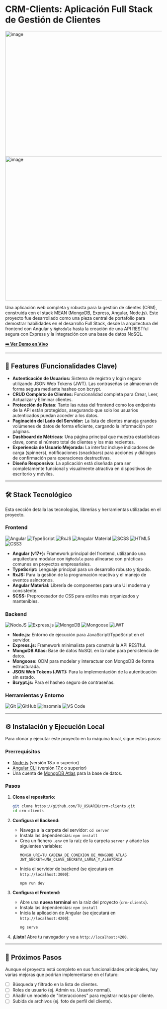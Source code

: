# CRM-Clients: Aplicación Full Stack de Gestión de Clientes

<img width="1914" height="401" alt="image" src="https://github.com/user-attachments/assets/0e233b3b-18d4-4f01-ae9a-2bc230ca9685" />
<img width="1896" height="462" alt="image" src="https://github.com/user-attachments/assets/60266c28-ea81-4607-aef4-3c0cd8d46901" />



Una aplicación web completa y robusta para la gestión de clientes (CRM), construida con el stack MEAN (MongoDB, Express, Angular, Node.js). Este proyecto fue desarrollado como una pieza central de portafolio para demostrar habilidades en el desarrollo Full Stack, desde la arquitectura del frontend con Angular y `NgModule` hasta la creación de una API RESTful segura con Express y la integración con una base de datos NoSQL.

**[➡️ Ver Demo en Vivo](https://crm-clients-fullstack.netlify.app/)** 

---

## 🚀 Features (Funcionalidades Clave)

-   **Autenticación de Usuarios:** Sistema de registro y login seguro utilizando JSON Web Tokens (JWT). Las contraseñas se almacenan de forma segura mediante hasheo con bcrypt.
-   **CRUD Completo de Clientes:** Funcionalidad completa para Crear, Leer, Actualizar y Eliminar clientes.
-   **Protección de Rutas:** Tanto las rutas del frontend como los endpoints de la API están protegidos, asegurando que solo los usuarios autenticados puedan acceder a los datos.
-   **Paginación del Lado del Servidor:** La lista de clientes maneja grandes volúmenes de datos de forma eficiente, cargando la información por páginas.
-   **Dashboard de Métricas:** Una página principal que muestra estadísticas clave, como el número total de clientes y los más recientes.
-   **Experiencia de Usuario Mejorada:** La interfaz incluye indicadores de carga (spinners), notificaciones (snackbars) para acciones y diálogos de confirmación para operaciones destructivas.
-   **Diseño Responsivo:** La aplicación está diseñada para ser completamente funcional y visualmente atractiva en dispositivos de escritorio y móviles.

---

## 🛠️ Stack Tecnológico

Esta sección detalla las tecnologías, librerías y herramientas utilizadas en el proyecto.

### **Frontend**

![Angular](https://img.shields.io/badge/angular-%23DD0031.svg?style=for-the-badge&logo=angular&logoColor=white)
![TypeScript](https://img.shields.io/badge/typescript-%23007ACC.svg?style=for-the-badge&logo=typescript&logoColor=white)
![RxJS](https://img.shields.io/badge/rxjs-%23B7178C.svg?style=for-the-badge&logo=reactivex&logoColor=white)
![Angular Material](https://img.shields.io/badge/angular_material-7B1FA2?style=for-the-badge&logo=angular&logoColor=white)
![SCSS](https://img.shields.io/badge/SASS-hotpink.svg?style=for-the-badge&logo=SASS&logoColor=white)
![HTML5](https://img.shields.io/badge/html5-%23E34F26.svg?style=for-the-badge&logo=html5&logoColor=white)
![CSS3](https://img.shields.io/badge/css3-%231572B6.svg?style=for-the-badge&logo=css3&logoColor=white)

-   **Angular (v17+):** Framework principal del frontend, utilizando una arquitectura modular con `NgModule` para alinearse con prácticas comunes en proyectos empresariales.
-   **TypeScript:** Lenguaje principal para un desarrollo robusto y tipado.
-   **RxJS:** Para la gestión de la programación reactiva y el manejo de eventos asíncronos.
-   **Angular Material:** Librería de componentes para una UI moderna y consistente.
-   **SCSS:** Preprocesador de CSS para estilos más organizados y mantenibles.

### **Backend**

![NodeJS](https://img.shields.io/badge/node.js-6DA55F?style=for-the-badge&logo=node.js&logoColor=white)
![Express.js](https://img.shields.io/badge/express.js-%23404d59.svg?style=for-the-badge&logo=express&logoColor=white)
![MongoDB](https://img.shields.io/badge/MongoDB-4EA94B?style=for-the-badge&logo=mongodb&logoColor=white)
![Mongoose](https://img.shields.io/badge/Mongoose-880000?style=for-the-badge&logo=mongoose&logoColor=white)
![JWT](https://img.shields.io/badge/JWT-black?style=for-the-badge&logo=JSON%20web%20tokens)

-   **Node.js:** Entorno de ejecución para JavaScript/TypeScript en el servidor.
-   **Express.js:** Framework minimalista para construir la API RESTful.
-   **MongoDB Atlas:** Base de datos NoSQL en la nube para persistencia de datos.
-   **Mongoose:** ODM para modelar y interactuar con MongoDB de forma estructurada.
-   **JSON Web Tokens (JWT):** Para la implementación de la autenticación sin estado.
-   **Bcrypt.js:** Para el hasheo seguro de contraseñas.

### **Herramientas y Entorno**

![Git](https://img.shields.io/badge/git-%23F05033.svg?style=for-the-badge&logo=git&logoColor=white)
![GitHub](https://img.shields.io/badge/github-%23121011.svg?style=for-the-badge&logo=github&logoColor=white)
![Insomnia](https://img.shields.io/badge/Insomnia-black?style=for-the-badge&logo=insomnia&logoColor=5849BE)
![VS Code](https://img.shields.io/badge/Visual_Studio_Code-0078D4?style=for-the-badge&logo=visual%20studio%20code&logoColor=white)

---

## ⚙️ Instalación y Ejecución Local

Para clonar y ejecutar este proyecto en tu máquina local, sigue estos pasos:

### **Prerrequisitos**

-   [Node.js](https://nodejs.org/) (versión 18.x o superior)
-   [Angular CLI](https://angular.io/cli) (versión 17.x o superior)
-   Una cuenta de [MongoDB Atlas](https://www.mongodb.com/cloud/atlas) para la base de datos.

### **Pasos**

1.  **Clona el repositorio:**
    ```bash
    git clone https://github.com/TU_USUARIO/crm-clients.git
    cd crm-clients
    ```

2.  **Configura el Backend:**
    -   Navega a la carpeta del servidor: `cd server`
    -   Instala las dependencias: `npm install`
    -   Crea un fichero `.env` en la raíz de la carpeta `server` y añade las siguientes variables:
        ```env
        MONGO_URI=TU_CADENA_DE_CONEXION_DE_MONGODB_ATLAS
        JWT_SECRET=UNA_CLAVE_SECRETA_LARGA_Y_ALEATORIA
        ```
    -   Inicia el servidor de backend (se ejecutará en `http://localhost:3000`):
        ```bash
        npm run dev
        ```

3.  **Configura el Frontend:**
    -   Abre una **nueva terminal** en la raíz del proyecto (`crm-clients`).
    -   Instala las dependencias: `npm install`
    -   Inicia la aplicación de Angular (se ejecutará en `http://localhost:4200`):
        ```bash
        ng serve
        ```

4.  **¡Listo!** Abre tu navegador y ve a `http://localhost:4200`.

---

## 📝 Próximos Pasos

Aunque el proyecto está completo en sus funcionalidades principales, hay varias mejoras que podrían implementarse en el futuro:

-   [ ] Búsqueda y filtrado en la lista de clientes.
-   [ ] Roles de usuario (ej. Admin vs. Usuario normal).
-   [ ] Añadir un modelo de "Interacciones" para registrar notas por cliente.
-   [ ] Subida de archivos (ej. foto de perfil del cliente).

